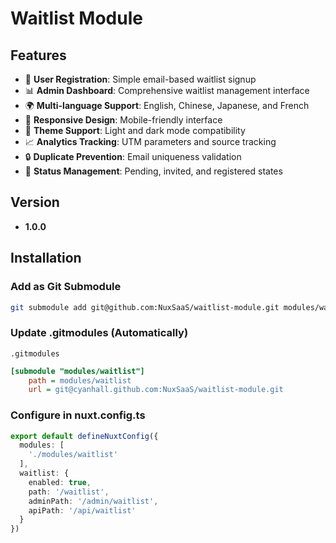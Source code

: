 # Waitlist Module

## Features

- 🚀 **User Registration**: Simple email-based waitlist signup
- 📊 **Admin Dashboard**: Comprehensive waitlist management interface
- 🌍 **Multi-language Support**: English, Chinese, Japanese, and French
- 📱 **Responsive Design**: Mobile-friendly interface
- 🎨 **Theme Support**: Light and dark mode compatibility
- 📈 **Analytics Tracking**: UTM parameters and source tracking
- 🔒 **Duplicate Prevention**: Email uniqueness validation
- 📧 **Status Management**: Pending, invited, and registered states

## Version
- **1.0.0**

## Installation

### Add as Git Submodule
```bash
git submodule add git@github.com:NuxSaaS/waitlist-module.git modules/waitlist
```

### Update .gitmodules (Automatically)
`.gitmodules`
```ini
[submodule "modules/waitlist"]
	path = modules/waitlist
	url = git@cyanhall.github.com:NuxSaaS/waitlist-module.git
```

### Configure in nuxt.config.ts

```ts
export default defineNuxtConfig({
  modules: [
    './modules/waitlist'
  ],
  waitlist: {
    enabled: true,
    path: '/waitlist',
    adminPath: '/admin/waitlist',
    apiPath: '/api/waitlist'
  }
})
```
